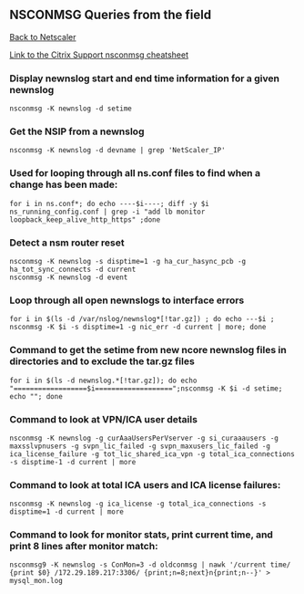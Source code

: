 ## NSCONMSG Queries from the field
[Back to Netscaler](netscaler.md)

[Link to the Citrix Support nsconmsg cheatsheet](https://docs.citrix.com/en-us/tech-zone/learn/diagrams-posters/cheat-sheet-adc-nsconmsg.html)

### Display newnslog start and end time information for a given newnslog
	nsconmsg -K newnslog -d setime

### Get the NSIP from a newnslog
	nsconmsg -K newnslog -d devname | grep 'NetScaler_IP'

### Used for looping through all ns.conf files to find when a change has been made:
	for i in ns.conf*; do echo ----$i----; diff -y $i ns_running_config.conf | grep -i "add lb monitor loopback_keep_alive_http_https" ;done 

### Detect a nsm router reset
	nsconmsg -K newnslog -s disptime=1 -g ha_cur_hasync_pcb -g ha_tot_sync_connects -d current
	nsconmsg -K newnslog -d event

### Loop through all open newnslogs to interface errors
	for i in $(ls -d /var/nslog/newnslog*[!tar.gz]) ; do echo ---$i ; nsconmsg -K $i -s disptime=1 -g nic_err -d current | more; done

### Command to get the setime from new ncore newnslog files in directories and to exclude the tar.gz files
	for i in $(ls -d newnslog.*[!tar.gz]); do echo "==================$i===================";nsconmsg -K $i -d setime; echo ""; done

### Command to look at VPN/ICA user details
	nsconmsg -K newnslog -g curAaaUsersPerVserver -g si_curaaausers -g maxsslvpnusers -g svpn_lic_failed -g svpn_maxusers_lic_failed -g ica_license_failure -g tot_lic_shared_ica_vpn -g total_ica_connections -s disptime-1 -d current | more

### Command to look at total ICA users and ICA license failures:
	nsconmsg -K newnslog -g ica_license -g total_ica_connections -s disptime=1 -d current | more

### Command to look for monitor stats, print current time, and print 8 lines after monitor match:
	nsconmsg9 -K newnslog -s ConMon=3 -d oldconmsg | nawk '/current time/ {print $0} /172.29.189.217:3306/ {print;n=8;next}n{print;n--}' > mysql_mon.log